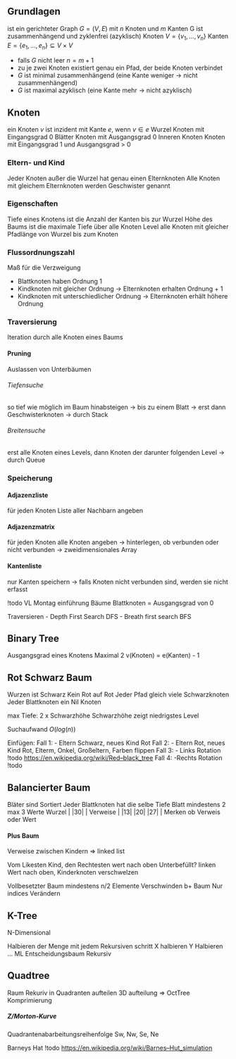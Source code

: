 ## Grundlagen
ist ein gerichteter Graph $G=(V,E)$ mit $n$ Knoten und $m$ Kanten
G ist zusammenhängend und zyklenfrei (azyklisch)
Knoten $V=\{v_1,\ldots,v_n\}$
Kanten $E = \{e_1, \ldots,e_n\} \subseteq V \times V$
- falls $G$ nicht leer
    $n = m+1$
- zu je zwei Knoten existiert genau ein Pfad, der beide Knoten verbindet
- $G$ ist minimal zusammenhängend (eine Kante weniger → nicht zusammenhängend)
- $G$ ist maximal azyklisch (eine Kante mehr → nicht azyklisch)

## Knoten

ein Knoten $v$ ist inzident mit Kante $e$, wenn $v \in e$
 Wurzel
Knoten mit Eingangsgrad 0
Blätter
Knoten mit Ausgangsgrad 0
Inneren Knoten
Knoten mit Eingangsgrad 1 und Ausgangsgrad > 0

### Eltern- und Kind
Jeder Knoten außer die Wurzel hat genau einen Elternknoten
Alle Knoten mit gleichem Elternknoten werden Geschwister genannt

### Eigenschaften
Tiefe eines Knotens
ist die Anzahl der Kanten bis zur Wurzel
Höhe des Baums
ist die maximale Tiefe über alle Knoten
Level
alle Knoten mit gleicher Pfadlänge von Wurzel bis zum Knoten

### Flussordnungszahl
Maß für die Verzweigung
- Blattknoten haben Ordnung $1$
- Kindknoten mit gleicher Ordnung
    → Elternknoten erhalten Ordnung + 1
- Kindknoten mit unterschiedlicher Ordnung
    → Elternknoten erhält höhere Ordnung

### Traversierung
Iteration durch alle Knoten eines Baums

#### Pruning
Auslassen von Unterbäumen

###### Tiefensuche
so tief wie möglich im Baum hinabsteigen
→ bis zu einem Blatt
→ erst dann Geschwisterknoten
→ durch Stack

###### Breitensuche
erst alle Knoten eines Levels, dann Knoten der darunter folgenden Level
→ durch Queue

### Speicherung
#### Adjazenzliste
für jeden Knoten Liste aller Nachbarn angeben

#### Adjazenzmatrix
für jeden Knoten alle Knoten angeben
→ hinterlegen, ob verbunden oder nicht verbunden
→ zweidimensionales Array

#### Kantenliste
nur Kanten speichern
→ falls Knoten nicht verbunden sind, werden sie nicht erfasst

!todo VL Montag einführung Bäume
Blattknoten = Ausgangsgrad von 0

Traversieren
	- Depth First Search DFS
	- Breath first search BFS

## Binary Tree
Ausgangsgrad eines Knotens Maximal 2
v(Knoten) = e(Kanten) - 1

## Rot Schwarz Baum
Wurzen ist Schwarz
Kein Rot auf Rot
Jeder Pfad gleich viele Schwarzknoten
Jeder Blattknoten ein Nil Knoten

max Tiefe: 2 x Schwarzhöhe
Schwarzhöhe zeigt niedrigstes Level

Suchaufwand $O(log(n))$

Einfügen:
Fall 1:
	- Eltern Schwarz, neues Kind Rot
Fall 2:
	- Eltern Rot, neues Kind Rot, Elterm, Onkel, Großeltern, Farben flippen
Fall 3:
	- Links Rotation !todo https://en.wikipedia.org/wiki/Red–black_tree
Fall 4:
	-Rechts Rotation !todo

## Balancierter Baum
Bläter sind Sortiert
Jeder Blattknoten hat die selbe Tiefe
Blatt mindestens 2 max 3 Werte
Wurzel | |30| |
Verweise | |13| |20| |27| |
Merken ob Verweis oder Wert

#### Plus Baum
Verweise zwischen Kindern => linked list

Vom Likesten Kind, den Rechtesten wert nach oben
Unterbefüllt?
	linken Wert nach oben, Kinderknoten verschwelzen

Vollbesetzter Baum mindestens n/2 Elemente Verschwinden
b+ Baum Nur indices Verändern

## K-Tree
N-Dimensional

Halbieren der Menge mit jedem Rekursiven schritt
X halbieren
Y Halbieren
...
ML
Entscheidungsbaum
Rekursiv

## Quadtree
Raum Rekuriv in Quadranten aufteilen
3D aufteilung => OctTree
Komprimierung

##### Z/Morton-Kurve
Quadrantenabarbeitungsreihenfolge Sw, Nw, Se, Ne

Barneys Hat
	!todo https://en.wikipedia.org/wiki/Barnes–Hut_simulation


